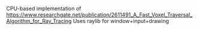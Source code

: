 CPU-based implementation of https://www.researchgate.net/publication/2611491_A_Fast_Voxel_Traversal_Algorithm_for_Ray_Tracing
Uses raylib for window+input+drawing
